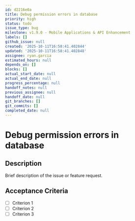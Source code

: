 ```yaml
---
id: d2216e0a
title: Debug permission errors in database
priority: high
status: todo
issue_type: bug
milestone: v1.9.0 - Mobile Applications & API Enhancement
labels: []
github_issue: null
created: '2025-10-11T16:58:41.402844'
updated: '2025-10-11T16:58:41.402848'
assignee: ryan.garcia
estimated_hours: null
depends_on: []
blocks: []
actual_start_date: null
actual_end_date: null
progress_percentage: null
handoff_notes: null
previous_assignee: null
handoff_date: null
git_branches: []
git_commits: []
completed_date: null
---
```


# Debug permission errors in database

## Description

Brief description of the issue or feature request.

## Acceptance Criteria

- [ ] Criterion 1
- [ ] Criterion 2
- [ ] Criterion 3